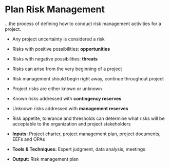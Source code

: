 # Plan Risk Management

…the process of defining how to conduct risk management activities for a project. 

- Any project uncertainty is considered a risk 
- Risks with positive possibilities: **opportunities**
- Risks with negative possibilities: **threats**
- Risks can arise from the very beginning of a project 
- Risk management should begin right away, continue throughout project 
- Project risks are either known or unknown
- Known risks addressed with **contingency reserves**
- Unknown risks addressed with **management reserves**
- Risk appetite, tolerance and thresholds can determine what risks will be acceptable to the organization and project stakeholders 

- **Inputs:** Project charter, project management plan, project documents, EEFs and OPAs 
- **Tools & Techniques:** Expert judgment, data analysis, meetings 
- **Output:** Risk management plan 